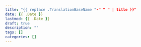 ```yaml
---
title: "{{ replace .TranslationBaseName "-" " " | title }}"
date: {{ .Date }}
lastmod: {{ .Date }}
draft: true
description: ""
tags: []
categories: []
---
```


<!--more-->
